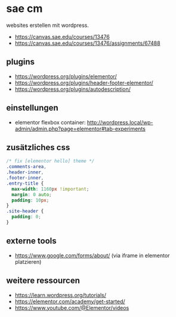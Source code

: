 # sae cm

websites erstellen mit wordpress.

- https://canvas.sae.edu/courses/13476
- https://canvas.sae.edu/courses/13476/assignments/67488

## plugins

- https://wordpress.org/plugins/elementor/
- https://wordpress.org/plugins/header-footer-elementor/
- https://wordpress.org/plugins/autodescription/

## einstellungen

- elementor flexbox
  container: http://wordpress.local/wp-admin/admin.php?page=elementor#tab-experiments

## zusätzliches css

```css
/* fix [elementor hello] theme */
.comments-area,
.header-inner,
.footer-inner,
.entry-title {
  max-width: 1160px !important;
  margin: 0 auto;
  padding: 10px;
}
.site-header {
  padding: 0;
}
```

## externe tools

- https://www.google.com/forms/about/ (via iframe in elementor platzieren)

## weitere ressourcen

- https://learn.wordpress.org/tutorials/
- https://elementor.com/academy/get-started/
- https://www.youtube.com/@Elementor/videos
